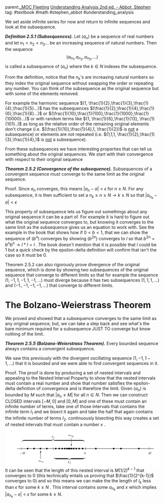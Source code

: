 parent:[_MOC Fleeting](_MOC%20Fleeting.md)  [Understanding Analysis 2nd ed. - Abbot, Stephen](Understanding%20Analysis%202nd%20ed.%20-%20Abbot,%20Stephen.md) 
tag: #textbook #math #stephen_abbot #understanding_analysis

We set aside infinite series for now and return to infinite sequences and look at the subsequence.

***Definition 2.5.1 (Subsequences).*** Let $(a_n)$ be a sequence of real numbers and let $n_1\lt n_2 \lt n_3\dots$  be an increasing sequence of natural numbers. Then the sequence
$$ (a_{n_{1}},a_{n_{2}},a_{n_{3}},\dots)$$ is called a subsequence of $(a_n)$ where the $k \in N$ indexes the subsequence.

From the definition, notice that the $n_k$'s are increasing natural numbers so they index the original sequence without swapping the order or repeating any number. You can think of the subsequence as the original sequence but with some of the elements removed. 

For example the harmonic sequence $(1, \frac{1}{2},\frac{1}{3},\frac{1}{4},\frac{1}{5}...)$  has the subsequences $(\frac{1}{2},\frac{1}{4},\frac{1}{6},\frac{1}{8}...)$ or $(\frac{1}{10},\frac{1}{100},\frac{1}{1000},\frac{1}{10000}...)$ or with random terms like $(1, \frac{1}{6},\frac{1}{13}, \frac{1}{101}..)$ as long as the relative order of the remaining original elements don't change (i.e. $(\frac{1}{10},\frac{1}{4},1, \frac{1}{2})$ is <u>not</u> a subsequence) or elements are not repeated (i.e. $(1,1,1, \frac{1}{2},\frac{1}{3},\frac{1}{4},)$ is <u>not</u> a subsequence).

From these subsequences we have interesting properties that can tell us something about the original sequences. We start with their convergence with respect to their original sequence

***Theorem 2.5.2 (Convergence of the subsequence).*** Subsequences of a convergent sequence must converge to the same limit as the original sequence.

Proof. Since $a_n$ converges, this means $|a_n -a| \lt \epsilon$ for $n \ge N$. For any subsequence, it is then sufficient to set a $n_{k} \ge n \ge N \to k\ge N$    so that $|a_{n_k} -a| \lt \epsilon$  

This property of subsequence lets us figure out somethings about any original sequence it can be a part of. For example it is hard to figure out what the original sequence converges to, but knowing it converges to the same limit as the subsequence gives us an equation to work with. See the example in the book that shows how if $0 \lt b \lt 1$, that we can show the sequence of $(b^n)$ converges by showing $(b^{2n})$ converges to $l$ so that  $b^{2n}= b^n b^n \to l*l = l$ . The book doesn't mention that it is possible that $l$ could be 1 but a quick check by the epsilon-delta definition will confirm that isn't the case so it must be 0.

Theorem 2.5.2 can also rigorously prove divergence of the original sequence, which is done by showing two subsequences of the original sequence that converge to different limits so that for example the sequence $(1,-1,1,-1,1,-1,...)$ must diverge because it has two subsequences $(1,1,1,...)$ and $(-1.,-1,-1,-1,...)$ that converge to different limits.

# The Bolzano-Weierstrass Theorem

We proved and showed that a subsequence converges to the same limit as any original sequence, but, we can take a step back and see what's the bare minimum required for a  subsequence JUST TO converge but know nothing of the limit.

***Theorem 2.5.5 (Bolzano-Weierstrass Theorem).*** Every bounded sequence always contains a convergent subsequence.

We saw this previously with the divergent oscillating sequence $(1,-1,1-1,...)$ that it is bounded and we were able to find convergent sequences in it.

Proof. The proof is done by producing a set of nested intervals and appealing to the Nested Interval Property to show that the nested intervals must contain a real number and show that number satisfies the epsilon-delta definition of convergence and is therefore the limit. Given $(a_n)$ is bounded by $M$ such that $|a_n \le M|$ for all $n \in N$. Then we  can construct CLOSED intervals $[-M, 0]$ and $[0,M]$ and one of these must contain an infinite number of terms, take one of those intervals that contains the infinite term $I_1$ and we bisect it again and take the half that again contains the infinite number of terms $I_2$. continuously bisecting this way creates a set of nested intervals that must contain a number $x$ . 
![](Pasted%20image%2020251022224420.png)
It can be seen that the length of this nested interval is $M(1/2)^{k-1}$ that converges to 0 (this technically entails us proving that $\frac{1}{2^{k-1}}$ converges to 0) and so this means we can make the the length of $I_k$ less than $\epsilon$ for some $k\ge N$ . This  interval contains some $a_{n_k}$ and $x$ which implies $|a_{n_k}-x|\lt \epsilon$ for some $k\ge N$.
